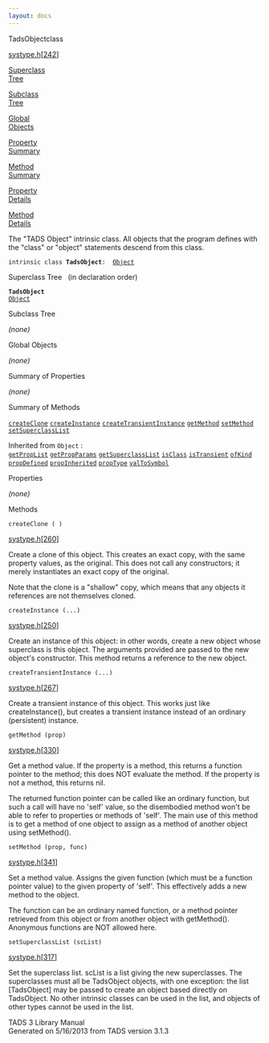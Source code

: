 ```yaml
---
layout: docs
---
```

<span class="title">TadsObject</span><span class="type">class</span>

[systype.h](../file/systype.h.html)\[[242](../source/systype.h.html#242)\]

[Superclass  
Tree](#_SuperClassTree_)

[Subclass  
Tree](#_SubClassTree_)

[Global  
Objects](#_ObjectSummary_)

[Property  
Summary](#_PropSummary_)

[Method  
Summary](#_MethodSummary_)

[Property  
Details](#_Properties_)

[Method  
Details](#_Methods_)



The "TADS Object" intrinsic class. All objects that the program defines
with the "class" or "object" statements descend from this class.

`intrinsic class `**`TadsObject`**` :   `[`Object`](../object/Object.html)



<span id="_SuperClassTree_"></span>



<span class="hdln">Superclass Tree</span>   (in declaration order)



**`TadsObject`**  
[`Object`](../object/Object.html)  
<span id="_SubClassTree_"></span>



<span class="hdln">Subclass Tree</span>  



*(none)* <span id="_ObjectSummary_"></span>



<span class="hdln">Global Objects</span>  



*(none)* <span id="_PropSummary_"></span>



<span class="hdln">Summary of Properties</span>  







*(none)* <span id="_MethodSummary_"></span>



<span class="hdln">Summary of Methods</span>  



[`createClone`](#createClone) [`createInstance`](#createInstance) [`createTransientInstance`](#createTransientInstance) [`getMethod`](#getMethod) [`setMethod`](#setMethod) [`setSuperclassList`](#setSuperclassList)

Inherited from `Object` :  
[`getPropList`](../object/Object.html#getPropList) [`getPropParams`](../object/Object.html#getPropParams) [`getSuperclassList`](../object/Object.html#getSuperclassList) [`isClass`](../object/Object.html#isClass) [`isTransient`](../object/Object.html#isTransient) [`ofKind`](../object/Object.html#ofKind) [`propDefined`](../object/Object.html#propDefined) [`propInherited`](../object/Object.html#propInherited) [`propType`](../object/Object.html#propType) [`valToSymbol`](../object/Object.html#valToSymbol)

<span id="_Properties_"></span>



<span class="hdln">Properties</span>  



*(none)* <span id="_Methods_"></span>



<span class="hdln">Methods</span>  



<span id="createClone"></span>

`createClone ( )`

[systype.h](../file/systype.h.html)\[[260](../source/systype.h.html#260)\]



Create a clone of this object. This creates an exact copy, with the same
property values, as the original. This does not call any constructors;
it merely instantiates an exact copy of the original.

Note that the clone is a "shallow" copy, which means that any objects it
references are not themselves cloned.



<span id="createInstance"></span>

`createInstance (...)`

[systype.h](../file/systype.h.html)\[[250](../source/systype.h.html#250)\]



Create an instance of this object: in other words, create a new object
whose superclass is this object. The arguments provided are passed to
the new object's constructor. This method returns a reference to the new
object.



<span id="createTransientInstance"></span>

`createTransientInstance (...)`

[systype.h](../file/systype.h.html)\[[267](../source/systype.h.html#267)\]



Create a transient instance of this object. This works just like
createInstance(), but creates a transient instance instead of an
ordinary (persistent) instance.



<span id="getMethod"></span>

`getMethod (prop)`

[systype.h](../file/systype.h.html)\[[330](../source/systype.h.html#330)\]



Get a method value. If the property is a method, this returns a function
pointer to the method; this does NOT evaluate the method. If the
property is not a method, this returns nil.

The returned function pointer can be called like an ordinary function,
but such a call will have no 'self' value, so the disembodied method
won't be able to refer to properties or methods of 'self'. The main use
of this method is to get a method of one object to assign as a method of
another object using setMethod().



<span id="setMethod"></span>

`setMethod (prop, func)`

[systype.h](../file/systype.h.html)\[[341](../source/systype.h.html#341)\]



Set a method value. Assigns the given function (which must be a function
pointer value) to the given property of 'self'. This effectively adds a
new method to the object.

The function can be an ordinary named function, or a method pointer
retrieved from this object or from another object with getMethod().
Anonymous functions are NOT allowed here.



<span id="setSuperclassList"></span>

`setSuperclassList (scList)`

[systype.h](../file/systype.h.html)\[[317](../source/systype.h.html#317)\]



Set the superclass list. scList is a list giving the new superclasses.
The superclasses must all be TadsObject objects, with one exception: the
list \[TadsObject\] may be passed to create an object based directly on
TadsObject. No other intrinsic classes can be used in the list, and
objects of other types cannot be used in the list.





TADS 3 Library Manual  
Generated on 5/16/2013 from TADS version 3.1.3



